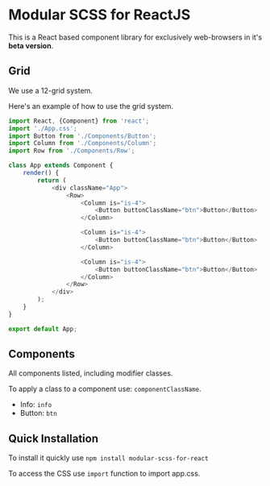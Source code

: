 # Modular SCSS for ReactJS

This is a React based component library for exclusively web-browsers in it's **beta version**.

## Grid

We use a 12-grid system.

Here's an example of how to use the grid system.

```javascript
import React, {Component} from 'react';
import './App.css';
import Button from './Components/Button';
import Column from './Components/Column';
import Row from './Components/Row';

class App extends Component {
    render() {
        return (
            <div className="App">
                <Row>
                    <Column is="is-4">
                        <Button buttonClassName="btn">Button</Button>
                    </Column>

                    <Column is="is-4">
                        <Button buttonClassName="btn">Button</Button>
                    </Column>

                    <Column is="is-4">
                        <Button buttonClassName="btn">Button</Button>
                    </Column>
                </Row>
            </div>
        );
    }
}

export default App;

```

## Components

All components listed, including modifier classes.

To apply a class to a component use: `componentClassName`.

* Info: `info`
* Button: `btn`

## Quick Installation

To install it quickly use `npm install modular-scss-for-react`

To access the CSS use `import` function to import app.css.